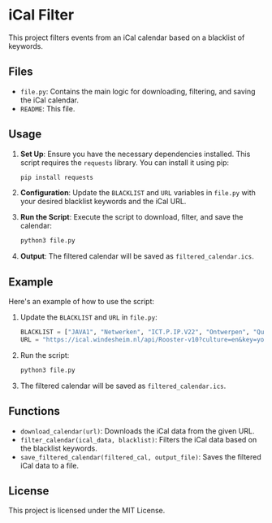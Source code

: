 # iCal Filter

This project filters events from an iCal calendar based on a blacklist of keywords.

## Files

- `file.py`: Contains the main logic for downloading, filtering, and saving the iCal calendar.
- `README`: This file.

## Usage

1. **Set Up**: Ensure you have the necessary dependencies installed. This script requires the `requests` library. You can install it using pip:
    ```sh
    pip install requests
    ```

2. **Configuration**: Update the `BLACKLIST` and `URL` variables in `file.py` with your desired blacklist keywords and the iCal URL.

3. **Run the Script**: Execute the script to download, filter, and save the calendar:
    ```sh
    python3 file.py
    ```

4. **Output**: The filtered calendar will be saved as `filtered_calendar.ics`.

## Example

Here's an example of how to use the script:

1. Update the `BLACKLIST` and `URL` in `file.py`:
    ```py
    BLACKLIST = ["JAVA1", "Netwerken", "ICT.P.IP.V22", "Ontwerpen", "Query", "ICT.P.KBSa1.V22", "Kenmerkende beroepssituatie 1"]
    URL = "https://ical.windesheim.nl/api/Rooster-v10?culture=en&key=your_key_here"
    ```

2. Run the script:
    ```sh
    python3 file.py
    ```

3. The filtered calendar will be saved as `filtered_calendar.ics`.

## Functions

- `download_calendar(url)`: Downloads the iCal data from the given URL.
- `filter_calendar(ical_data, blacklist)`: Filters the iCal data based on the blacklist keywords.
- `save_filtered_calendar(filtered_cal, output_file)`: Saves the filtered iCal data to a file.

## License

This project is licensed under the MIT License.
